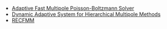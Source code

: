 * [Adaptive Fast Multipole Poisson-Boltzmann Solver](https://zhang416.github.io/afmpb/)
* [Dynamic Adaptive System for Hierarchical Multipole Methods](https://jacksondebuhr.github.io/dashmm/)
* [RECFMM](https://zhang416.github.io/recfmm/)
